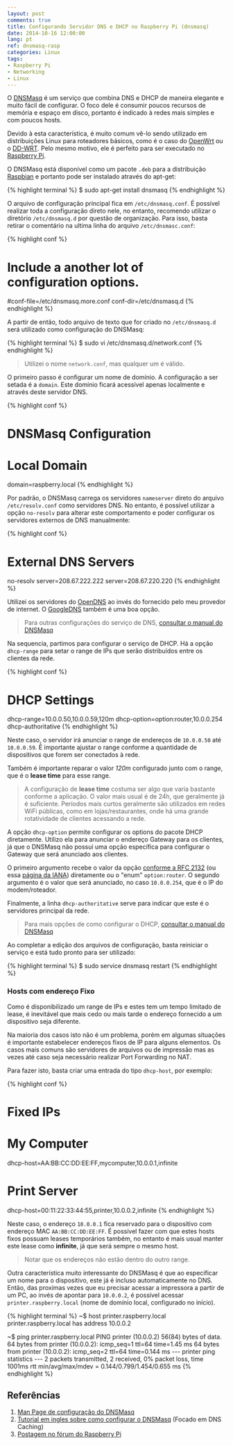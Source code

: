 ```yaml
---
layout: post
comments: true
title: Configurando Servidor DNS e DHCP no Raspberry Pi (dnsmasq)
date: 2014-10-16 12:00:00
lang: pt
ref: dnsmasq-rasp
categories: Linux
tags:
- Raspberry Pi
- Networking
- Linux
---
```


O [DNSMasq][dnsmasq] é um serviço que combina DNS e DHCP de maneira elegante e
muito fácil de configurar.  O foco dele é consumir poucos recursos de memória e
espaço em disco, portanto é indicado à redes mais simples e com poucos hosts.

Devido à esta característica, é muito comum vê-lo sendo utilizado em
distribuições Linux para roteadores básicos, como é o caso do
[OpenWrt][openwrt] ou o [DD-WRT][ddwrt]. Pelo mesmo motivo, ele é perfeito para
ser executado no [Raspberry Pi][rasppi].

O DNSMasq está disponível como um pacote `.deb` para a distribuição
[Raspbian][raspbian] e portanto pode ser instalado através do apt-get:

{% highlight terminal %}
$ sudo apt-get install dnsmasq
{% endhighlight %}

O arquivo de configuração principal fica em `/etc/dnsmasq.conf`. É possível
realizar toda a configuração direto nele, no entanto, recomendo utilizar o
diretório `/etc/dnsmasq.d` por questão de organização. Para isso, basta retirar
o comentário na ultima linha do arquivo `/etc/dnsmasc.conf`:

{% highlight conf %}
# Include a another lot of configuration options.
#conf-file=/etc/dnsmasq.more.conf
conf-dir=/etc/dnsmasq.d
{% endhighlight %}

A partir de então, todo arquivo de texto que for criado no `/etc/dnsmasq.d`
será utilizado como configuração do DNSMasq:

{% highlight terminal %}
$ sudo vi /etc/dnsmasq.d/network.conf
{% endhighlight %}

> Utilizei o nome `network.conf`, mas qualquer um é válido.

O primeiro passo é configurar um nome de domínio. A configuração a ser setada
é a `domain`. Este domínio ficará acessível apenas localmente e através deste
servidor DNS.

{% highlight conf %}
# DNSMasq Configuration
# Local Domain
domain=raspberry.local
{% endhighlight %}

Por padrão, o DNSMasq carrega os servidores `nameserver` direto do arquivo
`/etc/resolv.conf` como servidores DNS. No entanto, é possível utilizar a opção
`no-resolv` para alterar este comportamento e poder configurar os servidores
externos de DNS manualmente:

{% highlight conf %}
# External DNS Servers
no-resolv
server=208.67.222.222
server=208.67.220.220
{% endhighlight %}

Utilizei os servidores do [OpenDNS][opendns] ao invés do fornecido pelo meu
provedor de internet. O [GoogleDNS][googledns] também é uma boa opção.

> Para outras configurações do serviço de DNS, [consultar o manual do
> DNSMasq][manual]

Na sequencia, partimos para configurar o serviço de DHCP. Há a opção
`dhcp-range` para setar o range de IPs que serão distribuídos entre os clientes
da rede.

{% highlight conf %}
# DHCP Settings
dhcp-range=10.0.0.50,10.0.0.59,120m
dhcp-option=option:router,10.0.0.254
dhcp-authoritative
{% endhighlight %}

Neste caso, o servidor irá anunciar o range de endereços de `10.0.0.50` até
`10.0.0.59`. É importante ajustar o range conforme a quantidade de dispositivos
que forem ser conectados à rede.

Também é importante reparar o valor *120m* configurado junto com o range, que
é o **lease time** para esse range.

> A configuração de **lease time** costuma ser algo que varia bastante conforme
> a aplicação. O valor mais usual é de 24h, que geralmente já é suficiente.
> Períodos mais curtos geralmente são utilizados em redes WiFi públicas, como
> em lojas/restaurantes, onde há uma grande rotatividade de clientes acessando
> a rede.

A opção `dhcp-option` permite configurar os options do pacote DHCP diretamente.
Utilizo ela para anunciar o endereço Gateway para os clientes, já que o DNSMasq
não possui uma opção específica para configurar o Gateway que será anunciado
aos clientes.

O primeiro argumento recebe o valor da opção [conforme a RFC 2132][rfc2132] (ou
essa [página da IANA][ianaopts]) diretamente ou o "enum" `option:router`. O
segundo argumento é o valor que será anunciado, no caso `10.0.0.254`, que é o
IP do modem/roteador.

Finalmente, a linha `dhcp-authoritative` serve para indicar que este é o
servidores principal da rede.

> Para mais opções de como configurar o DHCP, [consultar o manual do
> DNSMasq][manual]

Ao completar a edição dos arquivos de configuração, basta reiniciar o serviço
e está tudo pronto para ser utilizado:

{% highlight terminal %}
$ sudo service dnsmasq restart
{% endhighlight %}

### Hosts com endereço Fixo ###

Como é disponibilizado um range de IPs e estes tem um tempo limitado de lease,
é inevitável que mais cedo ou mais tarde o endereço fornecido a um dispositivo
seja diferente.

Na maioria dos casos isto não é um problema, porém em algumas situações é
importante estabelecer endereços fixos de IP para alguns elementos. Os casos
mais comuns são servidores de arquivos ou de impressão mas as vezes até caso
seja necessário realizar Port Forwarding no NAT.

Para fazer isto, basta criar uma entrada do tipo `dhcp-host`, por exemplo:

{% highlight conf %}
# Fixed IPs
# My Computer
dhcp-host=AA:BB:CC:DD:EE:FF,mycomputer,10.0.0.1,infinite
# Print Server
dhcp-host=00:11:22:33:44:55,printer,10.0.0.2,infinite
{% endhighlight %}

Neste caso, o endereço `10.0.0.1` fica reservado para o dispositivo com
endereço MAC `AA:BB:CC:DD:EE:FF`. É possível fazer com que estes hosts fixos
possuam leases temporários também, no entanto é mais usual manter este lease
como **infinite**, já que será sempre o mesmo host.

> Notar que os endereços não estão dentro do outro range.

Outra característica muito interessante do DNSMasq é que ao especificar um nome
para o dispositivo, este já é incluso automaticamente no DNS. Então, das
proximas vezes que eu precisar acessar a impressora a partir de um PC, ao invés
de apontar para `10.0.0.2`, é possível acessar `printer.raspberry.local` (nome
de domínio local, configurado no início).

{% highlight terminal %}
~$ host printer.raspberry.local
printer.raspberry.local has address 10.0.0.2

~$ ping printer.raspberry.local
PING printer (10.0.0.2) 56(84) bytes of data.
64 bytes from printer (10.0.0.2): icmp_seq=1 ttl=64 time=1.45 ms
64 bytes from printer (10.0.0.2): icmp_seq=2 ttl=64 time=0.144 ms
 --- printer ping statistics ---
2 packets transmitted, 2 received, 0% packet loss, time 1001ms
rtt min/avg/max/mdev = 0.144/0.799/1.454/0.655 ms
{% endhighlight %}

## Referências ##

1. [Man Page de configuração do DNSMasq](http://www.thekelleys.org.uk/dnsmasq/docs/dnsmasq-man.html)
2. [Tutorial em ingles sobre como configurar o DNSMasq](http://www.heystephenwood.com/2013/06/use-your-raspberry-pi-as-dns-cache-to.html) (Focado em DNS Caching)
3. [Postagem no fórum do Raspberry Pi](http://www.raspberrypi.org/forums/viewtopic.php?t=46154)

[dnsmasq]: http://www.thekelleys.org.uk/dnsmasq/doc.html
[manual]: http://www.thekelleys.org.uk/dnsmasq/docs/dnsmasq-man.html
[rasppi]: http://www.raspberrypi.org/
[openwrt]: https://openwrt.org/
[ddwrt]: https://www.dd-wrt.com/site/index
[raspbian]: http://www.raspbian.org/
[opendns]: http://www.opendns.com/home-internet-security/opendns-ip-addresses/
[googledns]: https://developers.google.com/speed/public-dns/
[rfc2132]: https://www.ietf.org/rfc/rfc2132.txt
[ianaopts]: http://www.iana.org/assignments/bootp-dhcp-parameters/bootp-dhcp-parameters.xhtml
